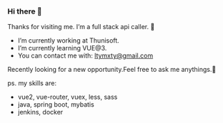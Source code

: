 ### Hi there 👋

Thanks for visiting me. I’m a full stack api caller. 🤣

- I’m currently working at Thunisoft.
- I’m currently learning VUE@3.
- You can contact me with: ltymxty@gmail.com

Recently looking for a new opportunity.Feel free to ask me anythings.💬

ps. my skills are:
- vue2, vue-router, vuex, less, sass
- java, spring boot, mybatis
- jenkins, docker

<!--
**xiersa/xiersa** is a ✨ _special_ ✨ repository because its `README.md` (this file) appears on your GitHub profile.

Here are some ideas to get you started:

- 🔭 I’m currently working on ...
- 🌱 I’m currently learning ...
- 👯 I’m looking to collaborate on ...
- 🤔 I’m looking for help with ...
- 💬 Ask me about ...
- 📫 How to reach me: ...
- 😄 Pronouns: ...
- ⚡ Fun fact: ...
-->
